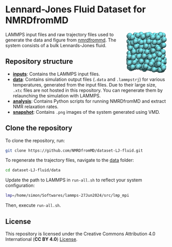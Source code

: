 Lennard-Jones Fluid Dataset for NMRDfromMD
==========================================

<a href="webp">
  <img src="snapshot/partial/lj.png" align="right" width="25%"/>
</a>

LAMMPS input files and raw trajectory files used to generate the data
and figure from [nmrdfrommd](https://nmrdfrommd.github.io). The system
consists of a bulk Lennards-Jones fluid.

## Repository structure

- **[inputs](inputs)**: Contains the LAMMPS input files.
- **[data](data)**: Contains simulation output files (``.data`` and ``.lammpstrj``)
  for various temperatures, generated from the input files. Due to their
  large size, ``.xtc`` files are not hosted in this repository. You can regenerate
  them by relaunching the simulation with LAMMPS.
- **[analysis](analysis)**: Contains Python scripts for running NMRDfromMD
  and extract NMR relaxation rates.
- **[snapshot](snapshot)**: Contains ``.png`` images of the system generated
  using VMD.

## Clone the repository

To clone the repository, run:

```bash
git clone https://github.com/NMRDfromMD/dataset-LJ-fluid.git
```

To regenerate the trajectory files, navigate to the [data](data) folder:
```bash
cd dataset-LJ-fluid/data
```
Update the path to LAMMPS in ``run-all.sh`` to reflect your system
configuration:
```bash
lmp=/home/simon/Softwares/lammps-27Jun2024/src/lmp_mpi
```
Then, execute ``run-all.sh``.

## License

This repository is licensed under the Creative Commons Attribution 4.0
International (**CC BY 4.0**) [License](LICENSE).

